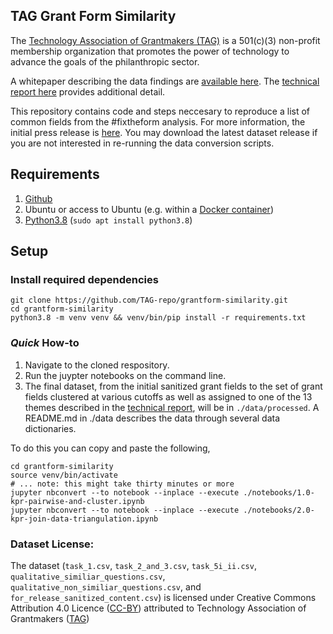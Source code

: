 ## TAG Grant Form Similarity

The [Technology Association of Grantmakers (TAG)](https://www.tagtech.org/) is a 501(c)(3) non-profit membership organization that promotes the power of technology to advance the goals of the philanthropic sector.

A whitepaper describing the data findings are [available here](https://cdn.ymaws.com/www.tagtech.org/resource/resmgr/reports/TAGCommonGrantQuestions.pdf). The [technical report here](https://www.tagtech.org/resource/resmgr/reports/TAG-GrantSimilarity-Analysis.pdf) provides additional detail.

This repository contains code and steps neccesary to reproduce a list of common fields from the #fixtheform analysis. For more information, the initial press release is [here](https://www.tagtech.org/news/586811/TAG-Publishes-List-of-Common-Grant-Fields-from-FixtheForm-Analysis-.htm). You may download the latest dataset release if you are not interested in re-running the data conversion scripts.

## Requirements

1. [Github](https://desktop.github.com/)
1. Ubuntu or access to Ubuntu (e.g. within a [Docker container](https://ubuntu.com/tutorials/windows-ubuntu-hyperv-containers#1-overview))
1. [Python3.8](https://www.python.org/download/releases/3.0/) (`sudo apt install python3.8`)

## Setup

### Install required dependencies

```console
git clone https://github.com/TAG-repo/grantform-similarity.git
cd grantform-similarity
python3.8 -m venv venv && venv/bin/pip install -r requirements.txt
```

### _Quick_ How-to

1. Navigate to the cloned respository. 
1. Run the juypter notebooks on the command line.
1. The final dataset, from the initial sanitized grant fields to the set of grant fields clustered at various cutoffs as well as assigned to one of the 13 themes described in the [technical report](https://www.tagtech.org/news/586811/TAG-Publishes-List-of-Common-Grant-Fields-from-FixtheForm-Analysis-.htm), will be in `./data/processed`. A README.md in ./data describes the data through several data dictionaries.

To do this you can copy and paste the following,
```console
cd grantform-similarity
source venv/bin/activate
# ... note: this might take thirty minutes or more
jupyter nbconvert --to notebook --inplace --execute ./notebooks/1.0-kpr-pairwise-and-cluster.ipynb
jupyter nbconvert --to notebook --inplace --execute ./notebooks/2.0-kpr-join-data-triangulation.ipynb
```

### Dataset License:

The dataset (`task_1.csv`, `task_2_and_3.csv`, `task_5i_ii.csv`, `qualitative_similiar_questions.csv`, `qualitative_non_similiar_questions.csv`, and `for_release_sanitized_content.csv`) is licensed under Creative Commons Attribution 4.0 Licence ([CC-BY](https://creativecommons.org/licenses/by/4.0/)) attributed to Technology Association of Grantmakers ([TAG](https://www.tagtech.org/))
